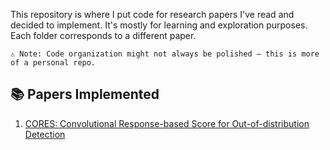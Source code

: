 This repository is where I put code for research papers I've read and decided to implement. It's mostly for learning and exploration purposes. Each folder corresponds to a different paper.

 ```⚠️ Note: Code organization might not always be polished — this is more of a personal repo.```
## 📚 Papers Implemented

1. [CORES: Convolutional Response-based Score for Out-of-distribution Detection](https://openaccess.thecvf.com/content/CVPR2024/html/Tang_CORES_Convolutional_Response-based_Score_for_Out-of-distribution_Detection_CVPR_2024_paper.html)